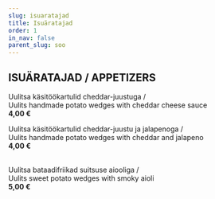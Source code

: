 ```yaml
---
slug: isuaratajad
title: Isuäratajad
order: 1
in_nav: false
parent_slug: soo
---
```


<div class="separator"></div>

## ISUÄRATAJAD / APPETIZERS

Uulitsa käsitöökartulid cheddar-juustuga /  
Uulits handmade potato wedges with cheddar cheese sauce  
**4,00 €**

<span class="spicy"></span>
Uulitsa käsitöökartulid cheddar-juustu ja jalapenoga /  
Uulits handmade potato wedges with cheddar and jalapeno  
**4,00 €**

<span class="special"></span>  
Uulitsa bataadifriikad suitsuse aiooliga /  
Uulits sweet potato wedges with smoky aioli  
**5,00 €**
